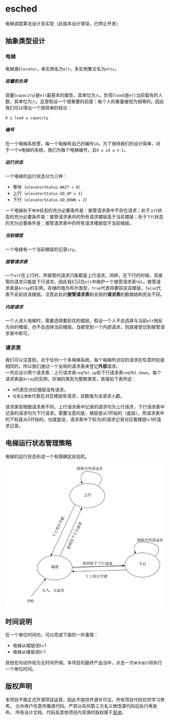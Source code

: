 # esched
电梯调度算法设计及实现（此版本设计错误，已停止开发）

## 抽象类型设计
### 电梯
电梯类`Elevator`，单实例名为`elt`，多实例集合名为`elts`。  

##### 容量和负荷
容量(`capacity`)是`elt`最基本的属性，其单位为`人`。负荷(`load`)是`elt`当前载有的人数，其单位为`人`。这里假设一个很重要的前提：每个人的重量被视为相等的。因此我们可以得出一个很简单的结论：

```
0 ≤ load ≤ capacity
```

##### 编号
在一个电梯系统里，每一个电梯有自己的编号`id`。为了保持我们的设计简单，对于一个n电梯的系统，我们为每个电梯编号，且`0 ≤ id ≤ n-1`。

##### 运行状态
一个电梯的运行状态分为三种：

- 等待（`elevatorStatus.WAIT = 0`）
- 上行（`elevatorStatus.GO_UP = 1`）
- 下行（`elevatorStatus.GO_DOWN = 2`）

一个电梯处于`等待`状态的充分必要条件是：接管请求表中不存在请求；处于`上行`状态的充分必要条件是：接管请求表中的所有请求楼层高于当前楼层；处于`下行`状态的充分必要条件是：接管请求表中的所有请求楼层低于当前楼层。

##### 当前楼层
一个电梯有一个当前楼层的记录`sty`。

##### 接管请求表
一个`elt`在上行时，所接管的请求只能都是上行请求。同样，在下行的时候，其接管的请求只能是下行请求。因此我们只在`elt`中维护一个接管请求表`tbl`。接管请求表是`Array`的实例，存储的值为布尔类型，`true`代表将要前往该楼层，`false`代表不会前往该楼层。注意此处的**接管请求表**和全局的**请求表**的数据结构完全不同。

##### 内部请求
一个人进入电梯时，需要选择要前往的楼层。假设一个人不会选择与当前`elt`相反方向的楼层，也不会选择当前楼层。当接受到一个内部请求，则直接登记到接管请求表中即可。

### 请求表
我们可以注意到，对于任何一个多电梯系统，每个电梯所对应的请求在任意时刻是相同的。所以我们通过一个全局的请求表来登记**外部**请求。  
一共应设计两个请求表：上行请求表`reqTbl.up`和下行请求表`reqTbl.down`。每个请求表是`Array`的实例，存储的类型为整数类型，其值如下表所述：

- `0`代表在对应楼层没有请求。
- `任意正整数`代表在对应楼层有请求，该数值为该请求人数。

请求类型根据请求表不同，上行请求表中记录的请求均为上行请求，下行请求表中记录的请求均为下行请求。需要注意的是，楼层是从1开始的（底层），而请求表中的下标是从0开始的。也就是说，请求表中下标为i的请求记录对应着楼层i+1的请求记录。  

## 电梯运行状态管理策略
电梯的运行状态形成一个有限确定状态机。![Diagram](diagram/esched_state_machine.jpg)

## 时间说明
在一个单位时间内，可以完成下面的一件事情：

- 电梯从楼层i到i+1
- 电梯从楼层i到i-1

其他任何动作视为无时间开销。本项目的最终产品当中，点击一次`单步运行`将执行一个单位时间。

## 版权声明
本项目不做正式开源项目运营，因此不提供开源许可证。所有项目代码仅供学习参考。
允许用户任意传播源代码。严禁以任何第三方名义修改源代码后执行再发布。
所有设计文档、代码及其他项目内资源的版权属于[吴迪](http://github.com/tjwudi)。